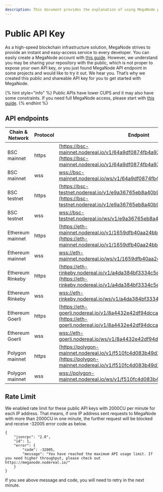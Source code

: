 ```yaml
---
description: This document provides the explanation of using MegaNode public API
---
```


# Public API Key

As a high-speed blockchain infrastructure solution, MegaNode strives to provide an instant and easy-access service to every developer. You can easily create a MegaNode account with [this guide](../getting-started.md). However, we understand you may be sharing your repository with the public, which is not proper to expose your own API key, or you just found MegaNode API endpoint in some projects and would like to try it out. We hear you. That’s why we created this public and shareable API key for you to get started with MegaNode.

{% hint style="info" %}
Public APIs have lower CUPS and it may also have some constraints. If you need full MegaNode access, please start with [this guide](../getting-started.md).
{% endhint %}

## API endpoints

| Chain & Network  | Protocol | Endpoint                                                                                                                                             |
| ---------------- | -------- | ---------------------------------------------------------------------------------------------------------------------------------------------------- |
| BSC mainnet      | https    | [https://bsc-mainnet.nodereal.io/v1/64a9df0874fb4a93b9d0a3849de012d3](https://bsc-mainnet.nodereal.io/v1/64a9df0874fb4a93b9d0a3849de012d3)           |
| BSC mainnet      | wss      | [wss://bsc-mainnet.nodereal.io/ws/v1/64a9df0874fb4a93b9d0a3849de012d3](wss://bsc-mainnet.nodereal.io/ws/v1/64a9df0874fb4a93b9d0a3849de012d3)         |
| BSC testnet      | https    | [https://bsc-testnet.nodereal.io/v1/e9a36765eb8a40b9bd12e680a1fd2bc5](https://bsc-testnet.nodereal.io/v1/e9a36765eb8a40b9bd12e680a1fd2bc5)           |
| BSC testnet      | wss      | [wss://bsc-testnet.nodereal.io/ws/v1/e9a36765eb8a40b9bd12e680a1fd2bc5](wss://bsc-testnet.nodereal.io/ws/v1/e9a36765eb8a40b9bd12e680a1fd2bc5)         |
| Ethereum mainnet | https    | [https://eth-mainnet.nodereal.io/v1/1659dfb40aa24bbb8153a677b98064d7](https://eth-mainnet.nodereal.io/v1/1659dfb40aa24bbb8153a677b98064d7)           |
| Ethereum mainnet | wss      | [wss://eth-mainnet.nodereal.io/ws/v1/1659dfb40aa24bbb8153a677b98064d7](wss://eth-mainnet.nodereal.io/ws/v1/1659dfb40aa24bbb8153a677b98064d7)         |
| Ethereum Rinkeby | https    | [https://eth-rinkeby.nodereal.io/v1/a4da384bf3334c5ea992eb0bf44135e0](https://eth-rinkeby.nodereal.io/v1/a4da384bf3334c5ea992eb0bf44135e0)           |
| Ethereum Rinkeby | wss      | [wss://eth-rinkeby.nodereal.io/ws/v1/a4da384bf3334c5ea992eb0bf44135e0](wss://eth-rinkeby.nodereal.io/ws/v1/a4da384bf3334c5ea992eb0bf44135e0)         |
| Ethereum Goerli  | https    | [https://eth-goerli.nodereal.io/v1/8a4432e42df94dcca2814fde8aea2a2e](https://eth-goerli.nodereal.io/v1/8a4432e42df94dcca2814fde8aea2a2e)             |
| Ethereum Goerli  | wss      | [wss://eth-goerli.nodereal.io/ws/v1/8a4432e42df94dcca2814fde8aea2a2e](wss://eth-goerli.nodereal.io/ws/v1/8a4432e42df94dcca2814fde8aea2a2e)           |
| Polygon mainnet  | https    | [https://polygon-mainnet.nodereal.io/v1/f510fc4d083b49d1ab383d25246cc7de](https://polygon-mainnet.nodereal.io/v1/f510fc4d083b49d1ab383d25246cc7de)   |
| Polygon mainnet  | wss      | [wss://polygon-mainnet.nodereal.io/ws/v1/f510fc4d083b49d1ab383d25246cc7de](wss://polygon-mainnet.nodereal.io/ws/v1/f510fc4d083b49d1ab383d25246cc7de) |

## Rate Limit

We enabled rate limit for these public API keys with 2000CU per minute for each IP address. That means, if one IP address sent requests to MegaNode with more than 2000CU in one minute, the further request will be blocked and receive -32005 error code as below.

```
{
    "jsonrpc": "2.0",
    "id": 1,
    "error": {
        "code": -32005,
        "message": "You have reached the maximum API usage limit. If you need higher throughput, please check out https://meganode.nodereal.io/"
    }
}
```

&#x20;If you see above message and code, you will need to retry in the next minute.



